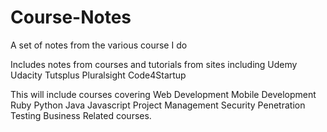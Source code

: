 # Course-Notes
  A set of notes from the various course I do
  
  Includes notes from courses and tutorials from sites including
  Udemy
  Udacity
  Tutsplus
  Pluralsight
  Code4Startup
  
  
  This will include courses covering
  Web Development
  Mobile Development
  Ruby
  Python
  Java
  Javascript
  Project Management
  Security
  Penetration Testing
  Business Related courses.
